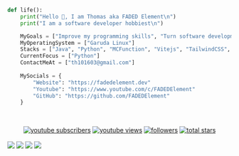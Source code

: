 ```python

def life():
    print("Hello 👋, I am Thomas aka FADED Element\n")
    print("I am a software developer hobbiest\n")

    MyGoals = ["Improve my programming skills", "Turn software development into a career not just a hobby"]
    MyOperatingSystem = ["Garuda Linux"]
    Stacks = ["Java", "Python", "MCFunction", "Vitejs", "TailwindCSS", "Reactjs"]
    CurrentFocus = ["Python"]
    ContactMeAt = ["th101603@gmail.com"]
    
    MySocials = {
        "Website": "https://fadedelement.dev"
        "Youtube": "https://www.youtube.com/c/FADEDElement"
        "GitHub": "https://github.com/FADEDElement"
    }
    
```

<br>

<div align="center">
    <a href="https://www.youtube.com/c/FADEDElement?sub_confirmation=1">
        <img alt="youtube subscribers" title="Subscribe to my YouTube channel" src="https://custom-icon-badges.demolab.com/youtube/channel/subscribers/UCIlU7rT2yf3eTxebAjR69KQ?color=ff0000&label=SUBSCRIBE&logo=video&logoColor=white&style=flat&labelColor=9e0202" /></a> 
    <a href="https://www.youtube.com/c/FADEDElement">
        <img alt="youtube views" title="YouTube views" src="https://custom-icon-badges.demolab.com/youtube/channel/views/UCIlU7rT2yf3eTxebAjR69KQ?color=00b5d1&logo=eye&logoColor=white&style=flat&labelColor=02899e" /></a> 
    <a href="https://github.com/FADEDElement?tab=followers">
        <img alt="followers" title="Follow me on Github" src="https://custom-icon-badges.demolab.com/github/followers/FADEDElement?color=0cba00&labelColor=097a01&style=flat&logo=person-add&label=Follow&logoColor=white" /></a>
    <a href="https://github.com/FADEDElement?tab=repositories&sort=stargazers">
        <img alt="total stars" title="Total stars on GitHub" src="https://custom-icon-badges.demolab.com/github/stars/FADEDElement?color=ff9500&style=flat&labelColor=cc7700&logo=star" />
    </a>
</div>

<br>

<!-- <div align="center"> <img src="https://github-readme-stats.vercel.app/api?username=fadedelement&show_icons=true&theme=react" alt="fadedelement" /> -->

<div align="center>
    <img src="https://raw.githubusercontent.com/FADEDElement/github-profile-summary-cards-example/master/profile-summary-card-output/dracula/0-profile-details.svg" />
    <img src="https://raw.githubusercontent.com/FADEDElement/github-profile-summary-cards-example/master/profile-summary-card-output/dracula/1-repos-per-language.svg" />
    <img src="https://raw.githubusercontent.com/vn7n24fzkq/github-profile-summary-cards-example/master/profile-summary-card-output/dracula/2-most-commit-language.svg" />
    <img src="https://raw.githubusercontent.com/FADEDElement/github-profile-summary-cards-example/master/profile-summary-card-output/dracula/3-stats.svg" />
    <img src="https://raw.githubusercontent.com/FADEDElement/github-profile-summary-cards-example/master/profile-summary-card-output/dracula/4-productive-time.svg" />
</div>

